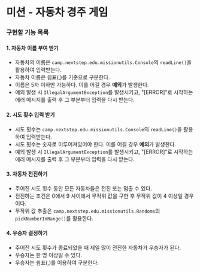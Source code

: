 # 미션 - 자동차 경주 게임

### 구현할 기능 목록

#### 1. 자동차 이름 부여 받기

- 자동차의 이름은 `camp.nextstep.edu.missionutils.Console`의 `readLine()`을 활용하여 입력받는다.
- 자동차 이름은 쉼표(,)를 기준으로 구분한다.
- 이름은 5자 이하만 가능하다. 이를 어길 경우 <b>예외</b>가 발생한다.
- 예외 발생 시 `IllegalArgumentException`를 발생시키고, "[ERROR]"로 시작하는 에러 메시지를 출력 후 그 부분부터 입력을 다시 받는다.
  <br>

#### 2. 시도 횟수 입력 받기

- 시도 횟수는 `camp.nextstep.edu.missionutils.Console`의 `readLine()`을 활용하여 입력받는다.
- 시도 횟수는 숫자로 이루어져있어야 한다. 이를 어길 경우 <b>예외</b>가 발생한다.
- 예외 발생 시 `IllegalArgumentException`를 발생시키고, "[ERROR]"로 시작하는 에러 메시지를 출력 후 그 부분부터 입력을 다시 받는다.
  <br>

#### 3. 자동차 전진하기

- 주어진 시도 횟수 동안 모든 자동차들은 전진 또는 멈출 수 있다.
- 전진하는 조건은 0에서 9 사이에서 무작위 값을 구한 후 무작위 값이 4 이상일 경우이다.
- 무작위 값 추출은 `camp.nextstep.edu.missionutils.Randoms`의 `pickNumberInRange()`를 활용한다.
  <br>

#### 4. 우승자 결정하기

- 주어진 시도 횟수가 종료되었을 때 제일 많이 전진한 자동차가 우승자가 된다.
- 우승자는 한 명 이상일 수 있다.
- 우승자는 쉼표(,)를 이용하여 구분한다.
